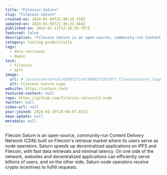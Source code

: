 ```yaml
---
title: "Filecoin Saturn"
slug: "filecoin-saturn"
created-on: 2024-01-04T22:40:25.258Z
updated-on: 2024-01-05T21:36:21.464Z
published-on: 2024-01-11T13:26:59.787Z
featured: false
description: "Filecoin Saturn is an open-source, community-run Content Delivery Network (CDN) built on Filecoin's retrieval market where its users serve as node operators."
category: tooling-productivity
tags:
  - data-retrieval
  - depin
tech:
  - filecoin
  - ipfs
image:
  url: # /assets/external/659872f1c67584b1fd35fdf7_filecoinsaturn_logo_white.png
  alt: Filecoin Saturn Logo
website: https://saturn.tech
featured-content: null
repo: https://github.com/filecoin-saturn/L1-node
twitter: null
video-url: null
year-joined: 2024-01-19T18:46:07.011Z
news-update: null
metadata: null
---
```


Filecoin Saturn is an open-source, community-run Content Delivery Network (CDN) built on Filecoin's retrieval market where its users serve as node operators. Saturn speeds up decentralized applications on IPFS and Filecoin, with fast data retrievals and minimal latency. On one side of the network, websites and decentralized applications can efficiently serve billions of users, and on the other side, Saturn node operators receive crypto incentives to fulfill requests.
